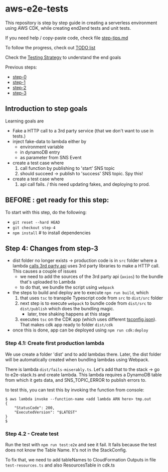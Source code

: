 # aws-e2e-tests
This repository is step by step guide in creating a serverless environment using AWS CDK, while creating end2end tests and unit tests. 

If you need help / copy-paste code, check file [step-tips.md](step-tips.md)

To follow the progress, check out [TODO list](todo.md)

Check the [Testing Strategy](test-strategy.md) to understand the end goals

Previous steps:
   * [step-0](./step-0.md)
   * [step-1](./step-1.md)
   * [step-2](./step-2.md)
   * [step-3](./step-3.md)

## Introduction to step goals

Learning goals are
   * Fake a HTTP call to a 3rd party service (that we don't want to use in tests.)
   * inject fake-data to lambda either by
        * environment variable
        * in dynamoDB entry
        * as parameter from SNS Event
   * create a test case where 
        1) call function by publishing to 'start' SNS topic
        2) should succeed -> publish to 'success' SNS topic. Spy this!
   * create a test case where
        1) api call fails. / this need updating fakes, and deploying to prod. 

## BEFORE : get ready for this step:
To start with this step, do the following:

   * `git reset --hard HEAD` 
   * `git checkout step-4`  
   * `npm install`  # to install dependencies
   
## Step 4: Changes from step-3

   * dist folder no longer exists -> production code is in `src` folder where a lambda 
   [calls 3rd party api](./src/lambdas/calls-3rd-party-api.ts) uses 3rd party libraries to make a HTTP call. This 
   causes a couple of issues
        * we need to add the sources of the 3rd party api (`axios`) to the bundle that's uploaded to Lambda
        * to do that, we bundle the script using `webpack`
   * the steps to build and deploy are to execute `npn run build`, which
        1) that uses `tsc` to transpile Typescript code from `src` to `dist/src` folder
        2) next step is to execute `webpack` to bundle code from `dist/src` to `dist/publish` which does the bundling magic.
            * later, tree shaking happens at this stage
        3) executes `tsc` on the CDK app (which uses different [tsconfig.json](cdk/tsconfig.json)). 
        That makes cdk app ready to folder `dist/cdk`
   * once this is done, app can be deployed using `npm run cdk:deploy`

### Step 4.1:  Create first production lambda

We use create a folder 'dist' and to add lambdas there. Later, the dist folder will be automatically created when bundling 
lambdas using Webpack.

There is lambda `dist/fails-miserably.ts`. Let's add that to the stack -> go to e2e-stack.ts  and create lambda. 
This lambda requires a DynamoDB table from which it gets data, and SNS_TOPIC_ERROR to publish errors to.   

to test this, you can test this by invoking the function from console:
``` 
$ aws lambda invoke --function-name <add lambda ARN here> tmp.out
{
    "StatusCode": 200,
    "ExecutedVersion": "$LATEST"
}  
$
```


### Step 4.2 - Create test

Run the test with `npm run test:e2e` and see it fail. It fails because the test does not know the Table Name. 
It's not in the StackConfig.

To fix that, we need to add tableNames to CloudFormation Outputs  in file `test-resources.ts` and also ResourcesTable in cdk.ts
